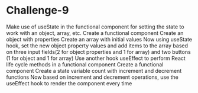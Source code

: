 # Challenge-9
Make use of useState in the functional component for setting the state to work with an object, array, etc.
Create a functional component
Create an object with properties
Create an array with initial values
Now using useState hook, set the new object property values and add items to the array based on three input fields(2 for object properties and 1 for array) and two buttons (1 for object and 1 for array)
Use another hook useEffect to perform React life cycle methods in a functional component
Create a functional component
Create a state variable count with increment and decrement functions
Now based on increment and decrement operations, use the useEffect hook to render the component every time
